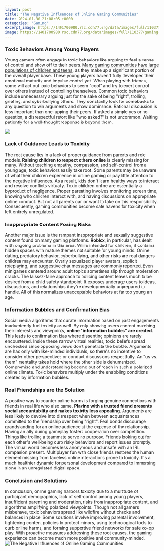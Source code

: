 ```yaml
---
layout: post
title: "The Negative Influences of Online Gaming Communities"
date: 2024-01-30 21:08:05 +0000
categories: "Gaming"
excerpt_image: https://1401700980.rsc.cdn77.org/data/images/full/110377/gaming-community.jpg
image: https://1401700980.rsc.cdn77.org/data/images/full/110377/gaming-community.jpg
---
```


### Toxic Behaviors Among Young Players
Young gamers often engage in toxic behaviors like arguing to feel a sense of control and show off to their peers. [Many gaming communities have large populations of children and teens](https://store.fi.io.vn/chihuahuas-mom-dog-walker-funny-pun4510-t-shirt), as they make up a significant portion of the overall player base. These young players haven't fully developed their emotional maturity and impulse control yet. When playing with friends, some will act out toxic behaviors to seem "cool" and try to exert control over others instead of controlling themselves. 
Common toxic behaviors include unnecessary arguing just for the sake of being "right", trolling, griefing, and cyberbullying others. They constantly look for comebacks to any question to win arguments and show dominance. Rational discussion is less important than one-upping their peers. If asked a simple yes or no question, a disrespectful retort like "who asked?" is not uncommon. Waiting patiently for a well-thought response is beyond them.

![](https://basicideaz.com/wp-content/uploads/2021/04/Banner-1-8-1.jpg)
### Lack of Guidance Leads to Toxicity
The root cause lies in a lack of proper guidance from parents and role models. **Raising children to respect others online** is clearly missing for many. Without teaching empathy, compassion, and self-control from a young age, toxic behaviors easily take root. Some parents may be unaware of what their children experience in online gaming or pay little attention to the negative influences. As a result, kids don't learn healthy ways to interact and resolve conflicts virtually. 
Toxic children online are essentially a byproduct of negligence. Proper parenting involves monitoring screen time, knowing who children interact with, and having discussions on appropriate online conduct. But not all parents can or want to take on this responsibility. Consequently, gaming communities become safe havens for toxicity when left entirely unregulated.
### Inappropriate Content Posing Risks 
Another major issue is the rampant inappropriate and sexually suggestive content found on many gaming platforms. **Roblox**, in particular, has dealt with ongoing problems in this area. While intended for children, it contains hidden spaces with mature themes not suitable for young minds. Online dating, predatory behavior, cyberbullying, and other risks are real dangers children may encounter.
Overly sexualized player avatars, explicit roleplaying, and suggestive chat messages are commonly reported. Even minigames centered around adult topics sometimes slip through moderation cracks. The laissez-faire approach to policing content leaves much to be desired from a child safety standpoint. It exposes underage users to ideas, discussions, and relationships they're developmentally unprepared to handle. All of this normalizes unacceptable behaviors at far too young an age.
### Information Bubbles and Confirmation Bias 
Social media algorithms that curate information based on past engagements inadvertently fuel toxicity as well. By only showing users content matching their interests and viewpoints, **online "information bubbles" are created**. This leads to confirmation bias where dissenting opinions are rarely encountered. 
Inside these narrow virtual realities, toxic beliefs spread unchecked since opposing views don't penetrate the bubble. Arguments are had only with like-minded individuals, so there's no incentive to consider other perspectives or conduct discussions respectfully. An "us vs. them" mentality takes hold where the other side is dehumanized. Compromise and understanding become out of reach in such a polarized online climate. Toxic behaviors multiply under the enabbling conditions created by information bubbles.
### Real Friendships are the Solution
A positive way to counter online harms is forging genuine connections with friends in real life who also game. **Playing with a trusted friend presents social accountability and makes toxicity less appealing**. Arguments are less likely to devolve into disrespect when between acquaintances committed to the friendship over being "right". Real bonds discourage grandstanding for an online audience at the expense of the relationship. 
Having an ally during gameplay fosters cooperation over competition. Things like trolling a teammate serve no purpose. Friends looking out for each other's well-being curb risky behaviors and report issues promptly. The virtual world becomes less anonymous and unsafe with an IRL companion present. Multiplayer fun with close friends restores the human element missing from faceless online interactions prone to toxicity. It's a much healthier dynamic for personal development compared to immersing alone in an unregulated digital space.
### Conclusion and Solutions 
In conclusion, online gaming harbors toxicity due to a multitude of participant demographics, lack of self-control among young players, insufficient parenting and moderation, risks from inappropriate content, and algorithms amplifying polarized viewpoints. Though not all gamers misbehave, toxic behaviors spread like wildfire without checks and balances in place. Some solutions involve improving parental involvement, tightening content policies to protect minors, using technological tools to curb online harms, and forming supportive friend networks for safe co-op play. With proactive measures addressing these root causes, the gaming experience can become much more positive and community-minded.
![The Negative Influences of Online Gaming Communities](https://1401700980.rsc.cdn77.org/data/images/full/110377/gaming-community.jpg)